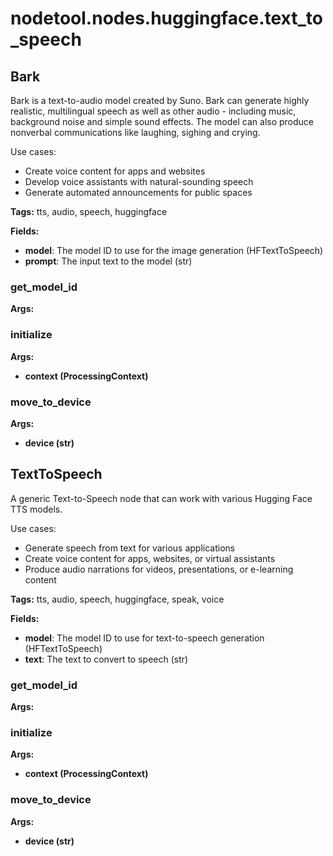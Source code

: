 # nodetool.nodes.huggingface.text_to_speech

## Bark

Bark is a text-to-audio model created by Suno. Bark can generate highly realistic, multilingual speech as well as other audio - including music, background noise and simple sound effects. The model can also produce nonverbal communications like laughing, sighing and crying.

Use cases:
- Create voice content for apps and websites
- Develop voice assistants with natural-sounding speech
- Generate automated announcements for public spaces

**Tags:** tts, audio, speech, huggingface

**Fields:**
- **model**: The model ID to use for the image generation (HFTextToSpeech)
- **prompt**: The input text to the model (str)

### get_model_id

**Args:**

### initialize

**Args:**
- **context (ProcessingContext)**

### move_to_device

**Args:**
- **device (str)**


## TextToSpeech

A generic Text-to-Speech node that can work with various Hugging Face TTS models.

Use cases:
- Generate speech from text for various applications
- Create voice content for apps, websites, or virtual assistants
- Produce audio narrations for videos, presentations, or e-learning content

**Tags:** tts, audio, speech, huggingface, speak, voice

**Fields:**
- **model**: The model ID to use for text-to-speech generation (HFTextToSpeech)
- **text**: The text to convert to speech (str)

### get_model_id

**Args:**

### initialize

**Args:**
- **context (ProcessingContext)**

### move_to_device

**Args:**
- **device (str)**


